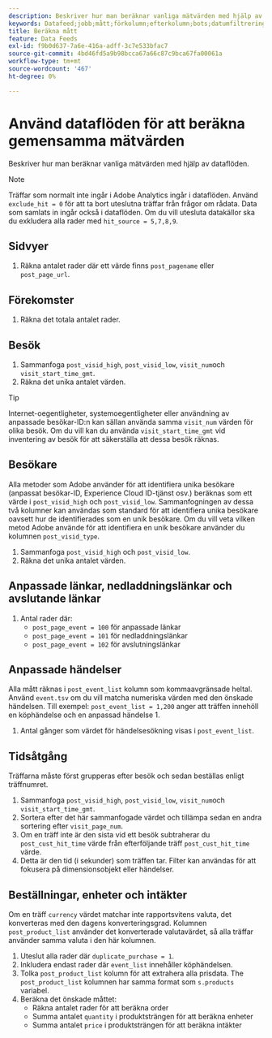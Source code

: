 ```yaml
---
description: Beskriver hur man beräknar vanliga mätvärden med hjälp av dataflöden.
keywords: Datafeed;jobb;mått;förkolumn;efterkolumn;bots;datumfiltrering;händelsesträng;vanliga;formler
title: Beräkna mått
feature: Data Feeds
exl-id: f9b0d637-7a6e-416a-adff-3c7e533bfac7
source-git-commit: 4bd46fd5a9b98bcca67a66c87c9bca67fa00061a
workflow-type: tm+mt
source-wordcount: '467'
ht-degree: 0%

---
```


# Använd dataflöden för att beräkna gemensamma mätvärden

Beskriver hur man beräknar vanliga mätvärden med hjälp av dataflöden.

>[!NOTE]
>
>Träffar som normalt inte ingår i Adobe Analytics ingår i dataflöden. Använd `exclude_hit = 0` för att ta bort uteslutna träffar från frågor om rådata. Data som samlats in ingår också i dataflöden. Om du vill utesluta datakällor ska du exkludera alla rader med `hit_source = 5,7,8,9`.

## Sidvyer

1. Räkna antalet rader där ett värde finns `post_pagename` eller `post_page_url`.

## Förekomster

1. Räkna det totala antalet rader.

## Besök

1. Sammanfoga `post_visid_high`, `post_visid_low`, `visit_num`och `visit_start_time_gmt`.
1. Räkna det unika antalet värden.

>[!TIP]
>
>Internet-oegentligheter, systemoegentligheter eller användning av anpassade besökar-ID:n kan sällan använda samma `visit_num` värden för olika besök. Om du vill kan du använda `visit_start_time_gmt` vid inventering av besök för att säkerställa att dessa besök räknas.

## Besökare

Alla metoder som Adobe använder för att identifiera unika besökare (anpassat besökar-ID, Experience Cloud ID-tjänst osv.) beräknas som ett värde i `post_visid_high` och `post_visid_low`. Sammanfogningen av dessa två kolumner kan användas som standard för att identifiera unika besökare oavsett hur de identifierades som en unik besökare. Om du vill veta vilken metod Adobe använde för att identifiera en unik besökare använder du kolumnen `post_visid_type`.

1. Sammanfoga `post_visid_high` och `post_visid_low`.
2. Räkna det unika antalet värden.

## Anpassade länkar, nedladdningslänkar och avslutande länkar

1. Antal rader där:
   * `post_page_event = 100` för anpassade länkar
   * `post_page_event = 101` för nedladdningslänkar
   * `post_page_event = 102` för avslutningslänkar

## Anpassade händelser

Alla mått räknas i `post_event_list` kolumn som kommaavgränsade heltal. Använd `event.tsv` om du vill matcha numeriska värden med den önskade händelsen. Till exempel: `post_event_list = 1,200` anger att träffen innehöll en köphändelse och en anpassad händelse 1.

1. Antal gånger som värdet för händelsesökning visas i `post_event_list`.

## Tidsåtgång

Träffarna måste först grupperas efter besök och sedan beställas enligt träffnumret.

1. Sammanfoga `post_visid_high`, `post_visid_low`, `visit_num`och `visit_start_time_gmt`.
2. Sortera efter det här sammanfogade värdet och tillämpa sedan en andra sortering efter `visit_page_num`.
3. Om en träff inte är den sista vid ett besök subtraherar du `post_cust_hit_time` värde från efterföljande träff `post_cust_hit_time` värde.
4. Detta är den tid (i sekunder) som träffen tar. Filter kan användas för att fokusera på dimensionsobjekt eller händelser.

## Beställningar, enheter och intäkter

Om en träff `currency` värdet matchar inte rapportsvitens valuta, det konverteras med den dagens konverteringsgrad. Kolumnen `post_product_list` använder det konverterade valutavärdet, så alla träffar använder samma valuta i den här kolumnen.

1. Uteslut alla rader där `duplicate_purchase = 1`.
2. Inkludera endast rader där `event_list` innehåller köphändelsen.
3. Tolka `post_product_list` kolumn för att extrahera alla prisdata. The `post_product_list` kolumnen har samma format som `s.products` variabel.
4. Beräkna det önskade måttet:
   * Räkna antalet rader för att beräkna order
   * Summa antalet `quantity` i produktsträngen för att beräkna enheter
   * Summa antalet `price` i produktsträngen för att beräkna intäkter
